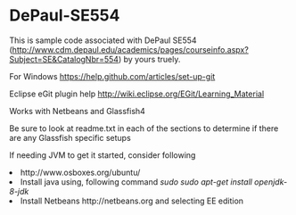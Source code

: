 DePaul-SE554
============

This is sample code associated with DePaul SE554 (http://www.cdm.depaul.edu/academics/pages/courseinfo.aspx?Subject=SE&CatalogNbr=554) by yours truely.

For Windows https://help.github.com/articles/set-up-git

Eclipse eGit plugin help http://wiki.eclipse.org/EGit/Learning_Material

Works with Netbeans and Glassfish4

Be sure to look at readme.txt in each of the sections to determine if there are any Glassfish specific setups

If needing JVM to get it started, consider following
<li>  http://www.osboxes.org/ubuntu/
<li>  Install java using, following command
<i>sudo  sudo apt-get install openjdk-8-jdk</i>
<li>  Install Netbeans
http://netbeans.org and selecting EE edition

